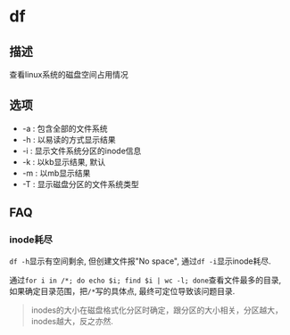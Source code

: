# df

## 描述

查看linux系统的磁盘空间占用情况

## 选项

- -a : 包含全部的文件系统
- -h : 以易读的方式显示结果
- -i : 显示文件系统分区的inode信息
- -k : 以kb显示结果, 默认
- -m : 以mb显示结果
- -T : 显示磁盘分区的文件系统类型

## FAQ
### inode耗尽
`df -h`显示有空间剩余, 但创建文件报"No space", 通过`df -i`显示inode耗尽.

通过`for i in /*; do echo $i; find $i | wc -l; done`查看文件最多的目录, 如果确定目录范围，把`/*`写的具体点, 最终可定位导致该问题目录.

> inodes的大小在磁盘格式化分区时确定，跟分区的大小相关，分区越大，inodes越大，反之亦然.